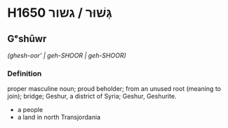 # H1650 גְּשׁוּר / גשור

## Gᵉshûwr

_(ghesh-oor' | ɡeh-SHOOR | ɡeh-SHOOR)_

### Definition

proper masculine noun; proud beholder; from an unused root (meaning to join); bridge; Geshur, a district of Syria; Geshur, Geshurite.

- a people
- a land in north Transjordania

